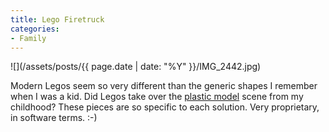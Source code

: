 ```yaml
---
title: Lego Firetruck
categories:
- Family
---
```


![](/assets/posts/{{ page.date | date: "%Y" }}/IMG_2442.jpg)
  



Modern Legos seem so very different than the generic shapes I remember when I was a kid. Did Legos take over the [plastic model](http://en.wikipedia.org/wiki/Plastic_model) scene from my childhood? These pieces are so specific to each solution. Very proprietary, in software terms. :-)
